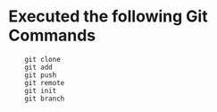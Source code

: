 # Executed the following Git Commands 
        git clone
        git add
        git push
        git remote
        git init
        git branch